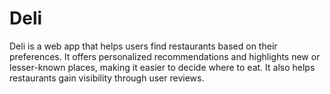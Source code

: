 # Deli
Deli is a web app that helps users find restaurants based on their preferences. It offers personalized recommendations and highlights new or lesser-known places, making it easier to decide where to eat. It also helps restaurants gain visibility through user reviews.
